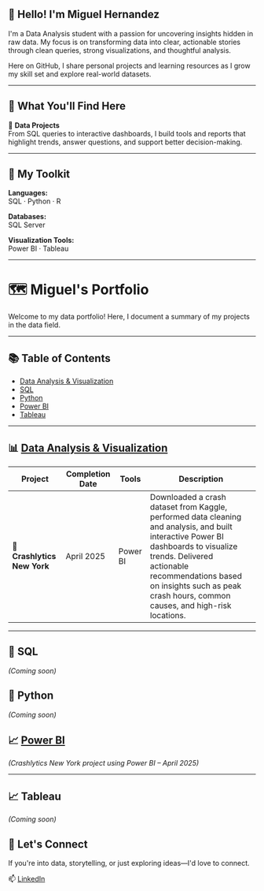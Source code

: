 ## 👋 Hello! I'm Miguel Hernandez

I'm a Data Analysis student with a passion for uncovering insights hidden in raw data. My focus is on transforming data into clear, actionable stories through clean queries, strong visualizations, and thoughtful analysis.

Here on GitHub, I share personal projects and learning resources as I grow my skill set and explore real-world datasets.

---

## 📂 What You'll Find Here

🧠 **Data Projects**  
From SQL queries to interactive dashboards, I build tools and reports that highlight trends, answer questions, and support better decision-making.

---

## 🧰 My Toolkit

**Languages:**  
SQL · Python · R

**Databases:**  
SQL Server

**Visualization Tools:**  
Power BI · Tableau

---

# 🗺 Miguel's Portfolio

Welcome to my data portfolio! Here, I document a summary of my projects in the data field.

---

## 📚 Table of Contents

- [Data Analysis & Visualization](#data-analysis--visualization)
- [SQL](#sql)
- [Python](#python)
- [Power BI](#power-bi)
- [Tableau](#tableau)

---

## 📊 [Data Analysis & Visualization](https://github.com/miguelhernandezf/Crashlytics---Motor-Vehicle-Collisions---Crashes-in-NYC)

| Project                | Completion Date | Tools     | Description |
|------------------------|------------------|-----------|-------------|
| 🚨 **Crashlytics New York** | April 2025         | Power BI  | Downloaded a crash dataset from Kaggle, performed data cleaning and analysis, and built interactive Power BI dashboards to visualize trends. Delivered actionable recommendations based on insights such as peak crash hours, common causes, and high-risk locations. |

---

## 🐘 SQL

_(Coming soon)_

## 🐍 Python

_(Coming soon)_

## 📈 [Power BI](https://github.com/miguelhernandezf/Crashlytics---Motor-Vehicle-Collisions---Crashes-in-NYC)

_(Crashlytics New York project using Power BI – April 2025)_

---

## 📈 Tableau

_(Coming soon)_


## 🤝 Let's Connect

If you're into data, storytelling, or just exploring ideas—I'd love to connect.

📫 [LinkedIn](https://www.linkedin.com/in/miguel-angel-hernandez-fernandez-2bb142224)  
